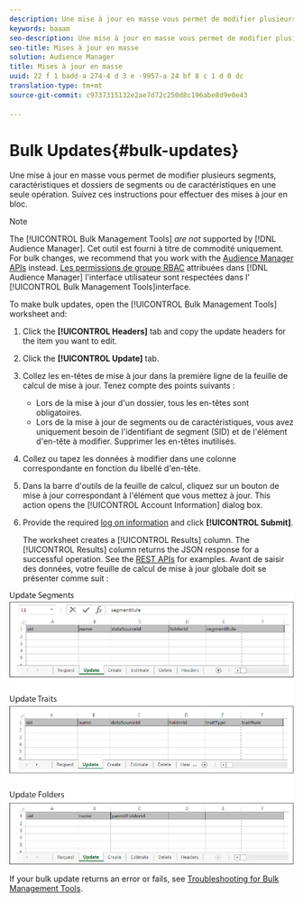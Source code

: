 ```yaml
---
description: Une mise à jour en masse vous permet de modifier plusieurs segments, caractéristiques et dossiers de segments ou de caractéristiques en une seule opération. Suivez ces instructions pour effectuer des mises à jour en bloc.
keywords: baaam
seo-description: Une mise à jour en masse vous permet de modifier plusieurs segments, caractéristiques et dossiers de segments ou de caractéristiques en une seule opération. Suivez ces instructions pour effectuer des mises à jour en bloc.
seo-title: Mises à jour en masse
solution: Audience Manager
title: Mises à jour en masse
uuid: 22 f 1 badd-a 274-4 d 3 e -9957-a 24 bf 8 c 1 d 0 dc
translation-type: tm+mt
source-git-commit: c9737315132e2ae7d72c250d8c196abe8d9e0e43

---
```



# Bulk Updates{#bulk-updates}

Une mise à jour en masse vous permet de modifier plusieurs segments, caractéristiques et dossiers de segments ou de caractéristiques en une seule opération. Suivez ces instructions pour effectuer des mises à jour en bloc.

<!-- 

t_bulk_updates.xml

 -->

>[!NOTE]
>
>The [!UICONTROL Bulk Management Tools] *are not* supported by [!DNL Audience Manager]. Cet outil est fourni à titre de commodité uniquement. For bulk changes, we recommend that you work with the [Audience Manager APIs](../../api/rest-api-main/aam-api-getting-started.md) instead. [Les permissions de groupe RBAC](../../features/administration/administration-overview.md) attribuées dans [!DNL Audience Manager] l'interface utilisateur sont respectées dans l' [!UICONTROL Bulk Management Tools]interface.

To make bulk updates, open the [!UICONTROL Bulk Management Tools] worksheet and:

1. Click the **[!UICONTROL Headers]** tab and copy the update headers for the item you want to edit.
1. Click the **[!UICONTROL Update]** tab.
1. Collez les en-têtes de mise à jour dans la première ligne de la feuille de calcul de mise à jour. Tenez compte des points suivants :

   * Lors de la mise à jour d'un dossier, tous les en-têtes sont obligatoires.
   * Lors de la mise à jour de segments ou de caractéristiques, vous avez uniquement besoin de l'identifiant de segment (SID) et de l'élément d'en-tête à modifier. Supprimer les en-têtes inutilisés.

1. Collez ou tapez les données à modifier dans une colonne correspondante en fonction du libellé d'en-tête.
1. Dans la barre d'outils de la feuille de calcul, cliquez sur un bouton de mise à jour correspondant à l'élément que vous mettez à jour.
This action opens the [!UICONTROL Account Information] dialog box.

1. Provide the required [log on information](../../reference/bulk-management-tools/bulk-management-intro.md#auth-reqs) and click **[!UICONTROL Submit]**.

   The worksheet creates a [!UICONTROL Results] column. The [!UICONTROL Results] column returns the JSON response for a successful operation. See the [REST APIs](../../api/rest-api-main/rest-api-main.md) for examples. Avant de saisir des données, votre feuille de calcul de mise à jour globale doit se présenter comme suit :

![](assets/update.png)

If your bulk update returns an error or fails, see [Troubleshooting for Bulk Management Tools](../../reference/bulk-management-tools/bulk-troubleshooting.md).
